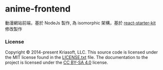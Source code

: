 # anime-frontend
動漫網站前端，基於 NodeJs 製作, 為 isomorphic 架構，基於 [react-starter-kit](https://github.com/kriasoft/react-starter-kit) 修改製作


### License

Copyright © 2014-present Kriasoft, LLC. This source code is licensed under the MIT
license found in the [LICENSE.txt](https://github.com/kriasoft/react-starter-kit/blob/master/LICENSE.txt)
file. The documentation to the project is licensed under the
[CC BY-SA 4.0](http://creativecommons.org/licenses/by-sa/4.0/) license.
